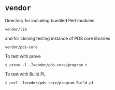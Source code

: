 # `vendor`
Directory for including bundled Perl modules

    vendor/lib

and for cloning testing instance of PDS core libraries

    vendor/pds-core

To test with prove

    $ prove -l -Ivendor/pds-core/program t

To test with Build.PL

    $ perl -Ivendor/pds-core/program Build.pl